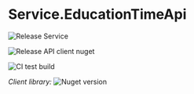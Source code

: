 # Service.EducationTimeApi

![Release Service](https://github.com/MyJetEducation/Service.EducationTimeApi/workflows/Release%20Service/badge.svg)

![Release API client nuget](https://github.com/MyJetEducation/Service.EducationTimeApi/workflows/Release%20API%20client%20nuget/badge.svg)

![CI test build](https://github.com/MyJetEducation/Service.EducationTimeApi/workflows/CI%20test%20build/badge.svg)

*Client library:* ![Nuget version](https://img.shields.io/nuget/v/MyJetEducation.Service.EducationTimeApi.Client?label=MyJetWallet.Service.EducationTimeApi.Client&style=social)

